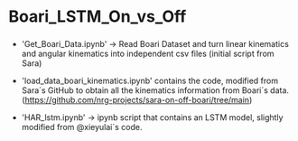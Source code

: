 # Boari_LSTM_On_vs_Off

###
- 'Get_Boari_Data.ipynb' -> Read Boari Dataset and turn linear kinematics and angular kinematics into independent csv files (initial script from Sara)
- 'load_data_boari_kinematics.ipynb' contains the code, modified from Sara´s GitHub to obtain all the kinematics information from Boari´s data. (https://github.com/nrg-projects/sara-on-off-boari/tree/main)

- 'HAR_lstm.ipynb' -> ipynb script that contains an LSTM model, slightly modified from @xieyulai´s code.
